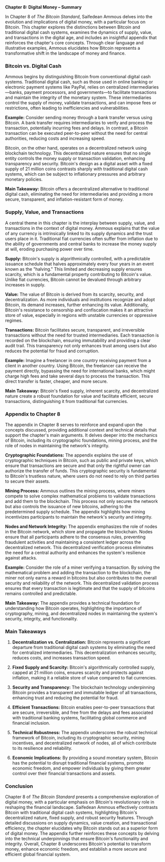 **Chapter 8: Digital Money – Summary**

In Chapter 8 of _The Bitcoin Standard_, Saifedean Ammous delves into the evolution and implications of digital money, with a particular focus on Bitcoin. This chapter explores the distinctions between Bitcoin and traditional digital cash systems, examines the dynamics of supply, value, and transactions in the digital age, and includes an insightful appendix that reinforces the chapter's core concepts. Through clear language and illustrative examples, Ammous elucidates how Bitcoin represents a transformative shift in the landscape of money and finance.

### Bitcoin vs. Digital Cash

Ammous begins by distinguishing Bitcoin from conventional digital cash systems. Traditional digital cash, such as those used in online banking or electronic payment systems like PayPal, relies on centralized intermediaries—banks, payment processors, and governments—to facilitate transactions and maintain the integrity of the monetary system. These intermediaries control the supply of money, validate transactions, and can impose fees or restrictions, often leading to inefficiencies and vulnerabilities.

**Example:** Consider sending money through a bank transfer versus using Bitcoin. A bank transfer requires intermediaries to verify and process the transaction, potentially incurring fees and delays. In contrast, a Bitcoin transaction can be executed peer-to-peer without the need for central authorities, reducing costs and increasing speed.

Bitcoin, on the other hand, operates on a decentralized network using blockchain technology. This decentralized nature ensures that no single entity controls the money supply or transaction validation, enhancing transparency and security. Bitcoin's design as a digital asset with a fixed supply of 21 million coins contrasts sharply with traditional digital cash systems, which can be subject to inflationary pressures and arbitrary monetary policies.

**Main Takeaway:** Bitcoin offers a decentralized alternative to traditional digital cash, eliminating the need for intermediaries and providing a more secure, transparent, and inflation-resistant form of money.

### Supply, Value, and Transactions

A central theme in this chapter is the interplay between supply, value, and transactions in the context of digital money. Ammous explains that the value of any currency is intrinsically linked to its supply dynamics and the trust users place in it. Traditional fiat currencies often suffer from inflation due to the ability of governments and central banks to increase the money supply at will, eroding purchasing power over time.

**Supply:** Bitcoin's supply is algorithmically controlled, with a predictable issuance schedule that halves approximately every four years in an event known as the "halving." This limited and decreasing supply ensures scarcity, which is a fundamental property contributing to Bitcoin's value. Unlike fiat currencies, Bitcoin cannot be devalued through arbitrary increases in supply.

**Value:** The value of Bitcoin is derived from its scarcity, security, and decentralization. As more individuals and institutions recognize and adopt Bitcoin, its demand increases, further enhancing its value. Additionally, Bitcoin's resistance to censorship and confiscation makes it an attractive store of value, especially in regions with unstable currencies or oppressive regimes.

**Transactions:** Bitcoin facilitates secure, transparent, and irreversible transactions without the need for trusted intermediaries. Each transaction is recorded on the blockchain, ensuring immutability and providing a clear audit trail. This transparency not only enhances trust among users but also reduces the potential for fraud and corruption.

**Example:** Imagine a freelancer in one country receiving payment from a client in another country. Using Bitcoin, the freelancer can receive the payment directly, bypassing the need for international banks, which might charge high fees and take several days to process the transaction. This direct transfer is faster, cheaper, and more secure.

**Main Takeaway:** Bitcoin's fixed supply, inherent scarcity, and decentralized nature create a robust foundation for value and facilitate efficient, secure transactions, distinguishing it from traditional fiat currencies.

### Appendix to Chapter 8

The appendix in Chapter 8 serves to reinforce and expand upon the concepts discussed, providing additional context and technical details that support the chapter's main arguments. It delves deeper into the mechanics of Bitcoin, including its cryptographic foundations, mining process, and the role of nodes in maintaining the network's integrity.

**Cryptographic Foundations:** The appendix explains the use of cryptographic techniques in Bitcoin, such as public and private keys, which ensure that transactions are secure and that only the rightful owner can authorize the transfer of funds. This cryptographic security is fundamental to Bitcoin's trustless nature, where users do not need to rely on third parties to secure their assets.

**Mining Process:** Ammous outlines the mining process, where miners compete to solve complex mathematical problems to validate transactions and add them to the blockchain. This process not only secures the network but also controls the issuance of new bitcoins, adhering to the predetermined supply schedule. The appendix highlights how mining incentivizes participants to maintain the network's security and integrity.

**Nodes and Network Integrity:** The appendix emphasizes the role of nodes in the Bitcoin network, which store and propagate the blockchain. Nodes ensure that all participants adhere to the consensus rules, preventing fraudulent activities and maintaining a consistent ledger across the decentralized network. This decentralized verification process eliminates the need for a central authority and enhances the system's resilience against attacks.

**Example:** Consider the role of a miner verifying a transaction. By solving the mathematical problem and adding the transaction to the blockchain, the miner not only earns a reward in bitcoins but also contributes to the overall security and reliability of the network. This decentralized validation process ensures that every transaction is legitimate and that the supply of bitcoins remains controlled and predictable.

**Main Takeaway:** The appendix provides a technical foundation for understanding how Bitcoin operates, highlighting the importance of cryptography, mining, and decentralized nodes in maintaining the system's security, integrity, and functionality.

### Main Takeaways

1. **Decentralization vs. Centralization:** Bitcoin represents a significant departure from traditional digital cash systems by eliminating the need for centralized intermediaries. This decentralization enhances security, reduces costs, and increases transaction speed.

2. **Fixed Supply and Scarcity:** Bitcoin's algorithmically controlled supply, capped at 21 million coins, ensures scarcity and protects against inflation, making it a reliable store of value compared to fiat currencies.

3. **Security and Transparency:** The blockchain technology underpinning Bitcoin provides a transparent and immutable ledger of all transactions, enhancing trust and reducing the potential for fraud.

4. **Efficient Transactions:** Bitcoin enables peer-to-peer transactions that are secure, irreversible, and free from the delays and fees associated with traditional banking systems, facilitating global commerce and financial inclusion.

5. **Technical Robustness:** The appendix underscores the robust technical framework of Bitcoin, including its cryptographic security, mining incentives, and decentralized network of nodes, all of which contribute to its resilience and reliability.

6. **Economic Implications:** By providing a sound monetary system, Bitcoin has the potential to disrupt traditional financial systems, promote economic freedom, and empower individuals by giving them greater control over their financial transactions and assets.

### Conclusion

Chapter 8 of _The Bitcoin Standard_ presents a comprehensive exploration of digital money, with a particular emphasis on Bitcoin's revolutionary role in reshaping the financial landscape. Saifedean Ammous effectively contrasts Bitcoin with traditional digital cash systems, highlighting Bitcoin's decentralized nature, fixed supply, and robust security features. Through detailed discussions on supply dynamics, value creation, and transactional efficiency, the chapter elucidates why Bitcoin stands out as a superior form of digital money. The appendix further reinforces these concepts by delving into the technical underpinnings that ensure Bitcoin's functionality and integrity. Overall, Chapter 8 underscores Bitcoin's potential to transform money, enhance economic freedom, and establish a more secure and efficient global financial system.
